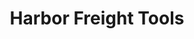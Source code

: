 ---
title: "Harbor Freight Tools"
url: /fayetteville-west/harbor-freight-tools/
shop: Eisenwaren
---